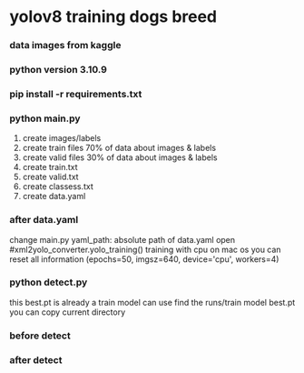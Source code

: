  # yolov8 training dogs breed

### data images from kaggle

### python version 3.10.9

### pip install -r requirements.txt

### python main.py
1. create images/labels
2. create train files 70% of data about images & labels
3. create valid files 30% of data about images & labels
4. create train.txt
5. create valid.txt
6. create classess.txt
7. create data.yaml

### after data.yaml
change main.py yaml_path: absolute path of data.yaml
open #xml2yolo_converter.yolo_training()
training with cpu on mac os
you can reset all information (epochs=50, imgsz=640, device='cpu', workers=4)

### python detect.py
this best.pt is already a train model can use
find the runs/train model best.pt you can copy current directory

### before detect


### after detect
